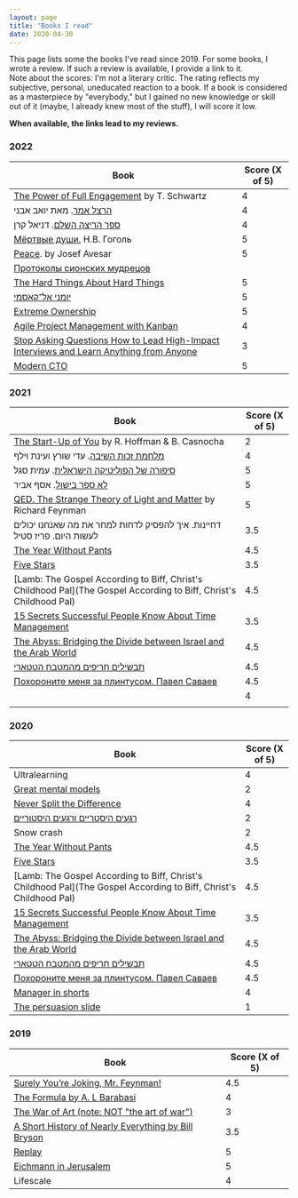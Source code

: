 ```yaml
---
layout: page
title: "Books I read"
date: 2020-04-30
---
```


This page lists some the books I've read since 2019. For some books, I wrote a review. If such a review is available, I provide a link to it.  
Note about the scores: I'm not a literary critic. The rating reflects my subjective, personal, uneducated reaction to a book. If a book is considered as a masterpiece by "everybody," but I gained no new knowledge or skill out of it (maybe, I already knew most of the stuff), I will score it low.

**When available, the links lead to my reviews.**

### 2022

| Book | Score (X of 5) |
| --- | --- |
| [The Power of Full Engagement](https://www.amazon.com/Power-Full-Engagement-Managing-Performance/dp/0743226755) by T. Schwartz | 4 |
| [הרצל אמר](http://yoavavni.com/book_hertzel.php). מאת יואב אבני | 4 |
| [ספר הריצה השלם](http://danielkeren.com/complete-run-guide/). דניאל קרן | 4 |
| [Мёртвые души.](https://ru.wikipedia.org/wiki/Мёртвые_души) Н.В. Гоголь | 5 |
| [Peace](https://www.amazon.com/Peace-Josef-Avesar/dp/1450791778). by Josef Avesar | 5 |
| [Протоколы сионских мудрецов](https://ru.wikipedia.org/wiki/Протоколы_сионских_мудрецов) |  |
| [The Hard Things About Hard Things](http://gorelik.net/2021/10/03/book-review-the-hard-things-about-hard-things-by-ben-horowitz/) | 5 |
| [יומני אל־קאסמי](https://www.e-vrit.co.il/Product/23454/יומן_אל_קאסמי) | 5 |
| [Extreme Ownership](https://gorelik.net/2022/08/11/book-review-extreme-ownership/) | 5 |
| [Agile Project Management with Kanban](https://www.amazon.com/Project-Management-Kanban-Developer-Practices/dp/0735698953) | 4 |
| [Stop Asking Questions How to Lead High-Impact Interviews and Learn Anything from Anyone](https://www.amazon.com/Stop-Asking-Questions-High-Impact-Interviews/dp/1737676540) | 3 |
| [Modern CTO](https://moderncto.io/book/) | 5 |

### **2021**

| Book | Score (X of 5) |
| --- | --- |
| [The Start-Up of You](https://www.startupofyou.com) by R. Hoffman & B. Casnocha | 2 |
| [מלחמת זכות השיבה](https://www.e-vrit.co.il/Product/8498/מלחמת_זכות_השיבה). עדי שורץ ועינת וילף | 4 |
| [סיפורה של הפוליטיקה הישראלית](https://book.amitsegal.co.il). עמית סגל | 5 |
| [לא ספר בישול](https://thetaste.co.il/book-is-out/). אסף אביר | 5 |
| [QED. The Strange Theory of Light and Matter](https://en.wikipedia.org/wiki/QED:_The_Strange_Theory_of_Light_and_Matter) by Richard Feynman | 5 |
| דחיינות. איך להפסיק לדחות למחר את מה שאנחנו יכולים לעשות היום. פריז סטיל | 3.5 |
| [The Year Without Pants](https://gorelik.net/2020/05/26/book-review-the-year-without-pants-wordpress-com-and-the-future-of-work-by-scott-berkun/) | 4.5 |
| [Five Stars](https://gorelik.net/2020/06/22/book-review-five-stars-by-carmine-gallo/) | 3.5 |
| [Lamb: The Gospel According to Biff, Christ's Childhood Pal](The Gospel According to Biff, Christ's Childhood Pal) | 4.5 |
| [15 Secrets Successful People Know About Time Management](https://www.kevinkruse.com/15-secrets-successful-people-know-about-time-management/) | 3.5 |
| [The Abyss: Bridging the Divide between Israel and the Arab World](https://gorelik.net/2020/08/20/book-review-the-abyss-bridging-the-divide-between-israel-and-the-arab-world/) | 4.5 |
| [תבשילים חריפים מהמטבח הטטארי](https://he.gorelik.net/2020/10/01/%d7%91%d7%99%d7%a7%d7%95%d7%a8%d7%aa-%d7%a1%d7%a4%d7%a8-%d7%aa%d7%91%d7%a9%d7%99%d7%9c%d7%99%d7%9d-%d7%97%d7%a8%d7%99%d7%a4%d7%99%d7%9d-%d7%9e%d7%94%d7%9e%d7%98%d7%91%d7%97-%d7%94%d7%98%d7%98%d7%90/) | 4.5 |
| [Похороните меня за плинтусом. Павел Саваев](https://ru.wikipedia.org/wiki/Похороните_меня_за_плинтусом) | 4.5 |
|  | 4 |
|  |  |

### 2020

| Book | Score (X of 5) |
| --- | --- |
| Ultralearning | 4 |
| [Great mental models](https://gorelik.net/2020/02/12/book-review-great-mental-models-by-shane-parrish/) | 2 |
| [Never Split the Difference](https://gorelik.net/2020/04/25/book-review-never-split-the-difference-by-chris-voss/) | 4 |
| [רגעים היסטריים ורגעים היסטוריים](https://he.gorelik.net/2020/01/25/%d7%a8%d7%92%d7%a2%d7%99%d7%9d-%d7%94%d7%99%d7%a1%d7%98%d7%a8%d7%99%d7%99%d7%9d-%d7%95%d7%a8%d7%92%d7%a2%d7%99%d7%9d-%d7%94%d7%99%d7%a1%d7%98%d7%95%d7%a8%d7%99%d7%99%d7%9d-%d7%9e%d7%90%d7%aa-%d7%9e/) | 2 |
| Snow crash | 2 |
| [The Year Without Pants](https://gorelik.net/2020/05/26/book-review-the-year-without-pants-wordpress-com-and-the-future-of-work-by-scott-berkun/) | 4.5 |
| [Five Stars](https://gorelik.net/2020/06/22/book-review-five-stars-by-carmine-gallo/) | 3.5 |
| [Lamb: The Gospel According to Biff, Christ's Childhood Pal](The Gospel According to Biff, Christ's Childhood Pal) | 4.5 |
| [15 Secrets Successful People Know About Time Management](https://www.kevinkruse.com/15-secrets-successful-people-know-about-time-management/) | 3.5 |
| [The Abyss: Bridging the Divide between Israel and the Arab World](https://gorelik.net/2020/08/20/book-review-the-abyss-bridging-the-divide-between-israel-and-the-arab-world/) | 4.5 |
| [תבשילים חריפים מהמטבח הטטארי](https://he.gorelik.net/2020/10/01/%d7%91%d7%99%d7%a7%d7%95%d7%a8%d7%aa-%d7%a1%d7%a4%d7%a8-%d7%aa%d7%91%d7%a9%d7%99%d7%9c%d7%99%d7%9d-%d7%97%d7%a8%d7%99%d7%a4%d7%99%d7%9d-%d7%9e%d7%94%d7%9e%d7%98%d7%91%d7%97-%d7%94%d7%98%d7%98%d7%90/) | 4.5 |
| [Похороните меня за плинтусом. Павел Саваев](https://ru.wikipedia.org/wiki/Похороните_меня_за_плинтусом) | 4.5 |
| [Manager in shorts](https://gorelik.net/2020/12/23/book-review-manager-in-shorts-by-gal-zellermayer/) | 4 |
| [The persuasion slide](https://gorelik.net/2020/12/30/book-review-the-persuasion-slide-by-richard-dooley/) | 1 |

### 2019

| Book | Score (X of 5) |
| --- | --- |
| [Surely You’re Joking, Mr. Feynman!](https://www.amazon.com/Surely-Feynman-Adventures-Curious-Character/dp/0393316041) | 4.5 |
| [The Formula by A. L Barabasi](https://gorelik.net/2019/09/16/book-review-the-formula-by-a-l-barabasi/) | 4 |
| [The War of Art (note: NOT "the art of war")](https://gorelik.net/2019/10/10/book-review-the-war-of-art-by-s-pressfield/) | 3 |
| [A Short History of Nearly Everything by Bill Bryson](https://gorelik.net/2019/12/02/book-review-a-short-history-of-nearly-everything-by-bill-bryson/) | 3.5 |
| [Replay](https://gorelik.net/2020/01/20/book-review-replay-by-ken-grimwood/) | 5 |
| [Eichmann in Jerusalem](https://www.goodreads.com/book/show/52090.Eichmann_in_Jerusalem) | 5 |
| Lifescale | 4 |
